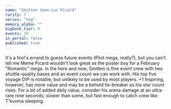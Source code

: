 ```yaml
---
name: "Smitten Jean-Luc Picard"
rarity: 5
series: "tng"
memory_alpha: ""
bigbook_tier: 9
events: 10
in_portal: false
published: true
---
```


It's a fool's errand to guess future events (Pilot mega, really?), but you can't tell me Meme Picard wouldn't look great as the poster boy for a February "Romantic" mega. In the here and now, Smitten is fine event crew with two shuttle-quality bases and an event count we can work with. His top five voyage DIP is notable, but unlikely to be used by most players. +1 Inspiring, however, has more value and may be a behold tie-breaker as his star count rises. For a bit of added daily value, consider his arena damage at an ultra-rare nine seconds; slower than some, but fast enough to catch crew like T'kuvma sleeping.

